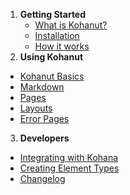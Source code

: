 1. **Getting Started**
   - [What is Kohanut?](about.kohanut)
   - [Installation](about.install)
   - [How it works](about.works)
2.  **Using Kohanut**
   - [Kohanut Basics](using.basics)
   - [Markdown](using.markdown)
   - [Pages](using.pages)
   - [Layouts](using.layouts)
   - [Error Pages](using.errors)
3.  **Developers**
   - [Integrating with Kohana](dev.kohana)
   - [Creating Element Types](dev.elements)
   - [Changelog](dev.changelog)
